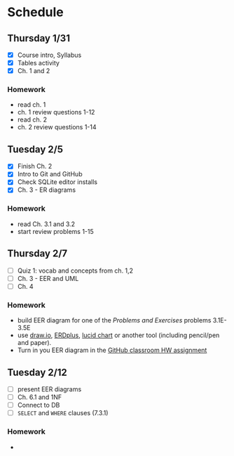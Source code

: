 # Schedule

## Thursday 1/31
- [x] Course intro, Syllabus
- [x] Tables activity
- [x] Ch. 1 and 2

### Homework
* read ch. 1
* ch. 1 review questions 1-12
* read ch. 2
* ch. 2 review questions 1-14

## Tuesday 2/5
- [x] Finish Ch. 2
- [x] Intro to Git and GitHub
- [x] Check SQLite editor installs
- [x] Ch. 3 - ER diagrams

### Homework
* read Ch. 3.1 and 3.2
* start review problems 1-15

## Thursday 2/7
- [ ] Quiz 1: vocab and concepts from ch. 1,2
- [ ] Ch. 3 - EER and UML
- [ ] Ch. 4

### Homework
* build EER diagram for one of the *Problems and Exercises* problems 3.1E-3.5E
* use [draw.io](https://www.draw.io), [ERDplus](https://erdplus.com/#/), [lucid chart](https://www.lucidchart.com/pages/tour/ER_diagram_tool) or another tool (including pencil/pen and paper).
* Turn in you EER diagram in the [GitHub classroom HW assignment](https://classroom.github.com/a/75ngl0Ts)

## Tuesday 2/12
- [ ] present EER diagrams
- [ ] Ch. 6.1 and 1NF
- [ ] Connect to DB 
- [ ] `SELECT` and `WHERE` clauses (7.3.1)

### Homework
 * 
